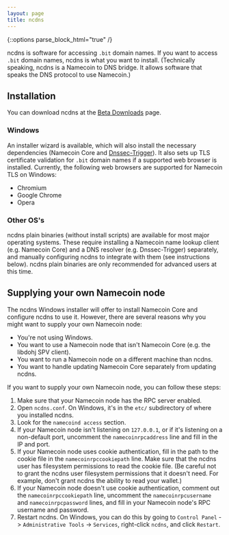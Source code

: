 ```yaml
---
layout: page
title: ncdns
---
```


{::options parse_block_html="true" /}

ncdns is software for accessing `.bit` domain names.  If you want to access `.bit` domain names, ncdns is what you want to install.  (Technically speaking, ncdns is a Namecoin to DNS bridge.  It allows software that speaks the DNS protocol to use Namecoin.)

## Installation

You can download ncdns at the [Beta Downloads]({{site.baseurl}}download/betas/) page.

### Windows

An installer wizard is available, which will also install the necessary dependencies (Namecoin Core and [Dnssec-Trigger](https://www.nlnetlabs.nl/projects/dnssec-trigger/)).  It also sets up TLS certificate validation for `.bit` domain names if a supported web browser is installed.  Currently, the following web browsers are supported for Namecoin TLS on Windows:

* Chromium
* Google Chrome
* Opera

### Other OS's

ncdns plain binaries (without install scripts) are available for most major operating systems.  These require installing a Namecoin name lookup client (e.g. Namecoin Core) and a DNS resolver (e.g. Dnssec-Trigger) separately, and manually configuring ncdns to integrate with them (see instructions below).  ncdns plain binaries are only recommended for advanced users at this time.

## Supplying your own Namecoin node

The ncdns Windows installer will offer to install Namecoin Core and configure ncdns to use it.  However, there are several reasons why you might want to supply your own Namecoin node:

* You're not using Windows.
* You want to use a Namecoin node that isn't Namecoin Core (e.g. the libdohj SPV client).
* You want to run a Namecoin node on a different machine than ncdns.
* You want to handle updating Namecoin Core separately from updating ncdns.

If you want to supply your own Namecoin node, you can follow these steps:

1. Make sure that your Namecoin node has the RPC server enabled.
2. Open `ncdns.conf`.  On Windows, it's in the `etc/` subdirectory of where you installed ncdns.
3. Look for the `namecoind access` section.
4. If your Namecoin node isn't listening on `127.0.0.1`, or if it's listening on a non-default port, uncomment the `namecoinrpcaddress` line and fill in the IP and port.
5. If your Namecoin node uses cookie authentication, fill in the path to the cookie file in the `namecoinrpccookiepath` line.  Make sure that the ncdns user has filesystem permissions to read the cookie file.  (Be careful not to grant the ncdns user filesystem permissions that it doesn't need.  For example, don't grant ncdns the ability to read your wallet.)
6. If your Namecoin node doesn't use cookie authentication, comment out the `namecoinrpccookiepath` line, uncomment the `namecoinrpcusername` and `namecoinrpcpassword` lines, and fill in your Namecoin node's RPC username and password.
7. Restart ncdns.  On Windows, you can do this by going to `Control Panel` -> `Administrative Tools` -> `Services`, right-click `ncdns`, and click `Restart`.
